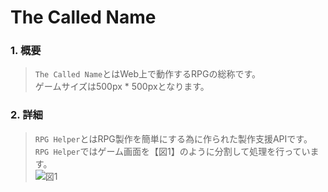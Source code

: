 # The Called Name
### 1. 概要
> `The Called Name`とはWeb上で動作するRPGの総称です。
> <Br>
> ゲームサイズは500px * 500pxとなります。

### 2. 詳細
> `RPG Helper`とはRPG製作を簡単にする為に作られた製作支援APIです。
> <Br>
> `RPG Helper`ではゲーム画面を【図1】のように分割して処理を行っています。
> <Br>
> ![図1]()
